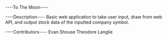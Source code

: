----To The Moon----

----Description----
Basic web application to take user input, draw from web API, and output stock data of the inputted company symbol.

----Contributors----
Evan Shouse
Theodore Langlie
